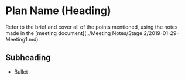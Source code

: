 # Plan Name (Heading)

Refer to the brief and cover all of the points mentioned, using the notes made in the [meeting document](../Meeting Notes/Stage 2/2019-01-29-Meeting1.md).

## Subheading

* Bullet
